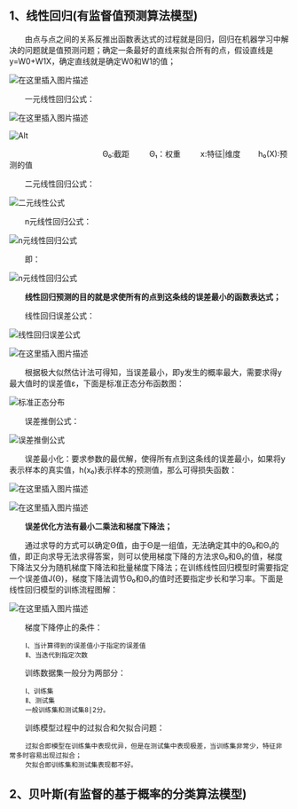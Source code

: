 ## 1、线性回归(有监督值预测算法模型)

&emsp;&emsp;由点与点之间的关系反推出函数表达式的过程就是回归，回归在机器学习中解决的问题就是值预测问题；确定一条最好的直线来拟合所有的点，假设直线是y=W0+W1X，确定直线就是确定W0和W1的值；

![在这里插入图片描述](https://img-blog.csdnimg.cn/20191230092826737.png#pic_center)

&emsp;&emsp;一元线性回归公式：

![在这里插入图片描述](https://img-blog.csdnimg.cn/20191230093037308.png#pic_center)

![Alt](https://img-blog.csdnimg.cn/20191230092019523.png#pic_center)

&emsp;&emsp;&emsp;&emsp;&emsp;&emsp;&emsp;&emsp;&emsp;&emsp;&emsp;&emsp;Θ₀:截距 &emsp;&emsp;  Θ₁：权重 &emsp;&emsp; x:特征|维度 &emsp;&emsp;h₀(X):预测的值

&emsp;&emsp;二元线性回归公式：

![二元线性公式](https://img-blog.csdnimg.cn/20191230095507223.png#pic_center)


&emsp;&emsp;n元线性回归公式：

![n元线性回归公式](https://img-blog.csdnimg.cn/2019123009561017.png#pic_center)

&emsp;&emsp;即：

![n元线性回归公式](https://img-blog.csdnimg.cn/201912300957299.png#pic_center)

&emsp;&emsp;**线性回归预测的目的就是求使所有的点到这条线的误差最小的函数表达式；**

&emsp;&emsp;线性回归误差公式：

![线性回归误差公式](https://img-blog.csdnimg.cn/20191230094114477.png#pic_center)

![在这里插入图片描述](https://img-blog.csdnimg.cn/20191230094249886.png#pic_center)

&emsp;&emsp;根据极大似然估计法可得知，当误差最小，即y发生的概率最大，需要求得y最大值时的误差值ε，下面是标准正态分布函数图：

![标准正态分布](https://img-blog.csdnimg.cn/2019123010123728.png?x-oss-process=image/watermark,type_ZmFuZ3poZW5naGVpdGk,shadow_10,text_aHR0cHM6Ly9ibG9nLmNzZG4ubmV0L3FxXzQwNjQwMjI4,size_16,color_FFFFFF,t_70#pic_center)

&emsp;&emsp;误差推倒公式：

![误差推倒公式](https://img-blog.csdnimg.cn/20191230095203739.png?x-oss-process=image/watermark,type_ZmFuZ3poZW5naGVpdGk,shadow_10,text_aHR0cHM6Ly9ibG9nLmNzZG4ubmV0L3FxXzQwNjQwMjI4,size_16,color_FFFFFF,t_70#pic_center)

&emsp;&emsp;误差最小化：要求参数的最优解，使得所有点到这条线的误差最小，如果将y表示样本的真实值，h(x₀)表示样本的预测值，那么可得损失函数：

![在这里插入图片描述](https://img-blog.csdnimg.cn/20191230101824966.png#pic_center)

![在这里插入图片描述](https://img-blog.csdnimg.cn/2019123010191948.png?x-oss-process=image/watermark,type_ZmFuZ3poZW5naGVpdGk,shadow_10,text_aHR0cHM6Ly9ibG9nLmNzZG4ubmV0L3FxXzQwNjQwMjI4,size_16,color_FFFFFF,t_70#pic_center)

&emsp;&emsp;**误差优化方法有最小二乘法和梯度下降法；**

&emsp;&emsp;通过求导的方式可以确定Θ值，由于Θ是一组值，无法确定其中的Θ₀和Θ₁的值，即正向求导无法求得答案，则可以使用梯度下降的方法求Θ₀和Θ₁的值，梯度下降法又分为随机梯度下降法和批量梯度下降法；在训练线性回归模型时需要指定一个误差值J(Θ)，梯度下降法调节Θ₀和Θ₁的值时还要指定步长和学习率。下面是线性回归模型的训练流程图解：

![在这里插入图片描述](https://img-blog.csdnimg.cn/20191230104623372.png?x-oss-process=image/watermark,type_ZmFuZ3poZW5naGVpdGk,shadow_10,text_aHR0cHM6Ly9ibG9nLmNzZG4ubmV0L3FxXzQwNjQwMjI4,size_16,color_FFFFFF,t_70#pic_center)

&emsp;&emsp;梯度下降停止的条件：
	
		Ⅰ、当计算得到的误差值小于指定的误差值
		Ⅱ、当迭代到指定次数

&emsp;&emsp;训练数据集一般分为两部分：

		Ⅰ、训练集
		Ⅱ、测试集
		一般训练集和测试集8|2分。

&emsp;&emsp;训练模型过程中的过拟合和欠拟合问题：

		过拟合即模型在训练集中表现优异，但是在测试集中表现极差，当训练集非常少，特征非常多时容易出现过拟合；
		欠拟合即训练集和测试集表现都不好。

## 2、贝叶斯(有监督的基于概率的分类算法模型)


